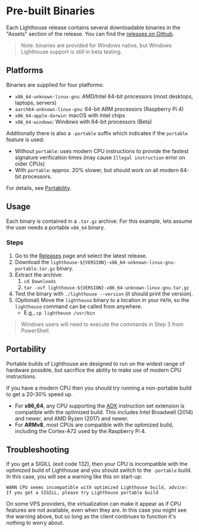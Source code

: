 # Pre-built Binaries

Each Lighthouse release contains several downloadable binaries in the "Assets"
section of the release. You can find the [releases
on Github](https://github.com/sigp/lighthouse/releases).

> Note: binaries are provided for Windows native, but Windows Lighthouse support is still in beta testing.

## Platforms

Binaries are supplied for four platforms:

- `x86_64-unknown-linux-gnu`: AMD/Intel 64-bit processors (most desktops, laptops, servers)
- `aarch64-unknown-linux-gnu`: 64-bit ARM processors (Raspberry Pi 4)
- `x86_64-apple-darwin`: macOS with Intel chips
- `x86_64-windows`: Windows with 64-bit processors (Beta)

Additionally there is also a `-portable` suffix which indicates if the `portable` feature is used:

- Without `portable`: uses modern CPU instructions to provide the fastest signature verification times (may cause `Illegal instruction` error on older CPUs)
- With `portable`: approx. 20% slower, but should work on all modern 64-bit processors.

For details, see [Portability](#portability).

## Usage

Each binary is contained in a `.tar.gz` archive. For this example, lets assume the user needs
a portable `x86_64` binary.

### Steps

1. Go to the [Releases](https://github.com/sigp/lighthouse/releases) page and
   select the latest release.
1. Download the `lighthouse-${VERSION}-x86_64-unknown-linux-gnu-portable.tar.gz` binary.
1. Extract the archive:
    1. `cd Downloads`
    1. `tar -xvf lighthouse-${VERSION}-x86_64-unknown-linux-gnu.tar.gz`
1. Test the binary with `./lighthouse --version` (it should print the version).
1. (Optional) Move the `lighthouse` binary to a location in your `PATH`, so the `lighthouse` command can be called from anywhere.
    - E.g., `cp lighthouse /usr/bin`

> Windows users will need to execute the commands in Step 3 from PowerShell.

## Portability

Portable builds of Lighthouse are designed to run on the widest range of hardware possible, but
sacrifice the ability to make use of modern CPU instructions.

If you have a modern CPU then you should try running a non-portable build to get a 20-30% speed up.

* For **x86_64**, any CPU supporting the [ADX](https://en.wikipedia.org/wiki/Intel_ADX) instruction set
extension is compatible with the optimized build. This includes Intel Broadwell (2014)
and newer, and AMD Ryzen (2017) and newer.
* For **ARMv8**, most CPUs are compatible with the optimized build, including the Cortex-A72 used by
the Raspberry Pi 4.

## Troubleshooting

If you get a SIGILL (exit code 132), then your CPU is incompatible with the optimized build
of Lighthouse and you should switch to the `-portable` build. In this case, you will see a
warning like this on start-up:

```
WARN CPU seems incompatible with optimized Lighthouse build, advice: If you get a SIGILL, please try Lighthouse portable build
```

On some VPS providers, the virtualization can make it appear as if CPU features are not available,
even when they are. In this case you might see the warning above, but so long as the client
continues to function it's nothing to worry about.

